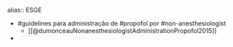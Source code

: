 alias:: ESGE

- #guidelines para administração de #propofol por #non-anesthesiologist
	- [[@dumonceauNonanesthesiologistAdministrationPropofol2015]]
-